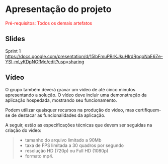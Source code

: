 # Apresentação do projeto

<span style="color:red">Pré-requisitos: Todos os demais artefatos</span>


## Slides

Sprint 1
https://docs.google.com/presentation/d/15lbFmuPBrKJkuHIrdRpqoNaE6Ze-YSI-mLyKDpNGfMo/edit?usp=sharing


## Vídeo

O grupo também deverá gravar um vídeo de até cinco minutos apresentando a solução. O vídeo deve incluir uma demonstração da aplicação hospedada, mostrando seu funcionamento.

Podem utilizar quaisquer recursos na produção do vídeo, mas certifiquem-se de destacar as funcionalidades da aplicação.

A seguir, estão as especificações técnicas que devem ser seguidas na criação do vídeo:

> - tamanho do arquivo limitado a 90Mb
> - taxa de FPS limitada a 30 quadros por segundo
> - resolução HD (720p) ou Full HD (1080p)
> - formato mp4.


